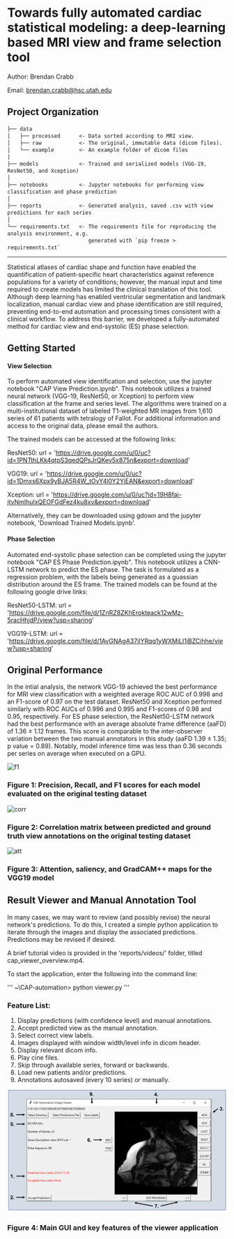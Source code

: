 Towards fully automated cardiac statistical modeling: a deep-learning based MRI view and frame selection tool
==============================
Author: Brendan Crabb

Email: brendan.crabb@hsc.utah.edu


Project Organization
------------

    ├── data
    │   ├── processed      <- Data sorted according to MRI view.
    │   ├── raw            <- The original, immutable data (dicom files).
    │   └── example        <- An example folder of dicom files
    |
    ├── models             <- Trained and serialized models (VGG-19, ResNet50, and Xception)
    │
    ├── notebooks          <- Jupyter notebooks for performing view classification and phase prediction
    │
    ├── reports            <- Generated analysis, saved .csv with view predictions for each series
    │
    └── requirements.txt   <- The requirements file for reproducing the analysis environment, e.g.
                              generated with `pip freeze > requirements.txt`
                              
--------

Statistical atlases of cardiac shape and function have enabled the quantification of patient-specific heart characteristics against reference populations for a variety of conditions; however, the manual input and time required to create models has limited the clinical translation of this tool. Although deep learning has enabled ventricular segmentation and landmark localization, manual cardiac view and phase identification are still required, preventing end-to-end automation and processing times consistent with a clinical workflow. To address this barrier, we developed a fully-automated method for cardiac view and end-systolic (ES) phase selection. 


Getting Started
------------

#### View Selection

To perform automated view identification and selection, use the jupyter notebook "CAP View Prediction.ipynb". This notebook utilizes a trained neural network (VGG-19, ResNet50, or Xception) to perform view classification at the frame and series level. The algorithms were trained on a multi-institutional dataset of labeled T1-weighted MR images from 1,610 series of 61 patients with tetralogy of Fallot. For additional information and access to the original data, please email the authors.

The trained models can be accessed at the following links:

ResNet50: url = 'https://drive.google.com/u/0/uc?id=1PNTthLKk4qtpS3qedQPsJrQKev5x875n&export=download'

VGG19: url = 'https://drive.google.com/u/0/uc?id=1Dmxs6Xpx9yBJA5R4W_tOvY4l0Y2YiEAN&export=download'

Xception: url = 'https://drive.google.com/u/0/uc?id=19H8faj-jtvNmlhuIxQEOFGdFez4ku8xv&export=download'

Alternatively, they can be downloaded using gdown and the jupyter notebook, 'Download Trained Models.ipynb'. 


#### Phase Selection

Automated end-systolic phase selection can be completed using the jupyter notebook "CAP ES Phase Prediction.ipynb". This notebook utilizes a CNN-LSTM network to predict the ES phase. The task is formulated as a regression problem, with the labels being generated as a guassian distribution around the ES frame. The trained models can be found at the following google drive links:

ResNet50-LSTM: url = 'https://drive.google.com/file/d/1ZnRZ8ZKhErokteack12wMz-5racHhjdP/view?usp=sharing'

VGG19-LSTM: url = 'https://drive.google.com/file/d/1AvGNAgA37iIYRqq1yWXMiLI1iBZCihhe/view?usp=sharing'

Original Performance
------------

In the intial analysis, the network VGG-19 achieved the best performance for MRI view classification with a weighted average ROC AUC of 0.998 and an F1-score of 0.97 on the test dataset. ResNet50 and Xception performed similarly with ROC AUCs of 0.996 and 0.995 and F1-scores of 0.98 and 0.95, respectively. For ES phase selection, the ResNet50-LSTM network had the best performance with an average absolute frame difference (aaFD) of 1.36 ± 1.12 frames. This score is comparable to the inter-observer variation between the two manual annotators in this study (aaFD 1.39 ± 1.35; p value = 0.89). Notably, model inference time was less than 0.36 seconds per series on average when executed on a GPU. 



![f1](https://github.com/btcrabb/CAP-Automation/blob/master/reports/figures/f1_scores.png)
### Figure 1: Precision, Recall, and F1 scores for each model evaluated on the original testing dataset


![corr](https://github.com/btcrabb/CAP-Automation/blob/master/reports/figures/correlation_matrix.png)
### Figure 2: Correlation matrix between predicted and ground truth view annotations on the original testing dataset


![att](https://github.com/btcrabb/CAP-Automation/blob/master/reports/figures/attention_maps.png)
### Figure 3: Attention, saliency, and GradCAM++ maps for the VGG19 model

Result Viewer and Manual Annotation Tool
------------

In many cases, we may want to review (and possibly revise) the neural network's predictions. To do this, I created a simple python application to iterate through the images and display the associated predictions. Predictions may be revised if desired. 

A brief tutorial video is provided in the 'reports/videos/' folder, titled cap_viewer_overview.mp4.

To start the application, enter the following into the command line:

'''
~\CAP-automation\> python viewer.py
'''

### Feature List:
1. Display predictions (with confidence level) and manual annotations.
2. Accept predicted view as the manual annotation.
3. Select correct view labels.
4. Images displayed with window width/level info in dicom header. 
5. Display relevant dicom info.
6. Play cine files.
7. Skip through available series, forward or backwards.
8. Load new patients and/or predictions.
9. Annotations autosaved (every 10 series) or manually. 

![att](https://github.com/btcrabb/CAP-Automation/blob/master/reports/figures/cap_viewer_info.png)
### Figure 4: Main GUI and key features of the viewer application
